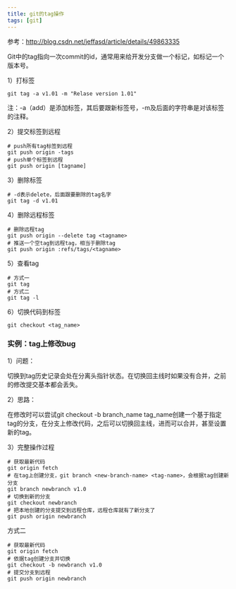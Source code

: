 ```yaml
---
title: git的tag操作
tags: [git]
---
```


参考：http://blog.csdn.net/jeffasd/article/details/49863335

Git中的tag指向一次commit的id，通常用来给开发分支做一个标记，如标记一个版本号。

1）打标签

```
git tag -a v1.01 -m "Relase version 1.01"
```

注：-a（add）是添加标签，其后要跟新标签号，-m及后面的字符串是对该标签的注释。

2）提交标签到远程

```
# push所有tag标签到远程
git push origin -tags
# push单个标签到远程
git push origin [tagname]
```

3）删除标签

```
# -d表示delete，后面跟要删除的tag名字
git tag -d v1.01
```

4）删除远程标签

```
# 删除远程tag
git push origin --delete tag <tagname>
# 推送一个空tag到远程tag，相当于删除tag
git push origin :refs/tags/<tagname>
```

5）查看tag

```
# 方式一
git tag
# 方式二
git tag -l
```

6）切换代码到标签

```
git checkout <tag_name>
```

### 实例：tag上修改bug

1）问题：

切换到tag历史记录会处在分离头指针状态。在切换回主线时如果没有合并，之前的修改提交基本都会丢失。

2）思路：

在修改时可以尝试git checkout -b branch_name tag_name创建一个基于指定tag的分支，在分支上修改代码，之后可以切换回主线，进而可以合并，甚至设置新的tag。

3）完整操作过程

```
# 获取最新代码
git origin fetch
# 在tag上创建分支，git branch <new-branch-name> <tag-name>，会根据tag创建新分支
git branch newbranch v1.0
# 切换到新的分支
git checkout newbranch
# 把本地创建的分支提交到远程仓库，远程仓库就有了新分支了
git push origin newbranch
```

方式二

```
# 获取最新代码
git origin fetch
# 依据tag创建分支并切换
git checkout -b newbranch v1.0
# 提交分支到远程
git push origin newbranch
```